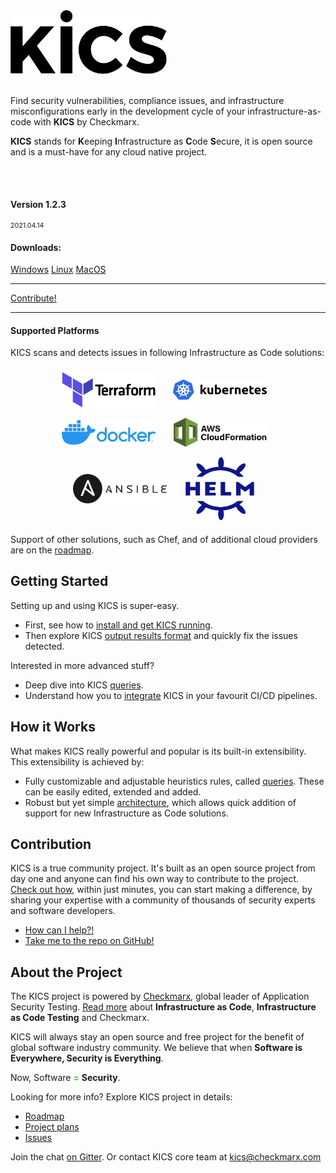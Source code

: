 
<div class="row" >
    <div class="col-6 text-center" >
        <img alt="KICS - Keeping Infrastructure as Code Secure" src="img/logo/kics-black.png" width="250">
        <br/>
         <br/>
        <p>Find security vulnerabilities, compliance issues, and infrastructure misconfigurations early in the development cycle of your infrastructure-as-code with <b>KICS</b> by Checkmarx.</p>
        <p><b>KICS</b> stands for <b>K</b>eeping <b>I</b>nfrastructure as <b>C</b>ode <b>S</b>ecure, it is open source and is a must-have for any cloud native project.</p>
    </div>
    <div class="col-6 text-center">
        <br/><br/>
        <h4>Version 1.2.3</h4>
        <p style="font-size:8pt">2021.04.14<p>
        <h4>Downloads:</h4>
        <a class="btn btn-success" href="https://github.com/Checkmarx/kics/releases/download/v1.2.3/kics_1.2.3_windows_x64.zip">Windows</a>
        <a class="btn btn-success" href="https://github.com/Checkmarx/kics/releases/download/v1.2.3/kics_1.2.3_linux_x64.tar.gz">Linux</a>
        <a class="btn btn-success" href="https://github.com/Checkmarx/kics/releases/download/v1.2.3/kics_1.2.3_darwin_x64.tar.gz">MacOS</a>
        <hr/>
        <a class="btn btn-outline-success"  href="https://docs.kics.io/CONTRIBUTING">Contribute!</a>
    </div>
</div>


---



#### Supported Platforms

KICS scans and detects issues in following Infrastructure as Code solutions:

<div style="display:flex;flex:1;flex-wrap:wrap;align-items:center;justify-content:center">
<div style="min-width:150;flex:0 0 25%;display:flex;align-items:center;justify-content:center;margin:8px">
        <img alt="Terraform" src="img/logo-terraform.png" width="150" style="min-width:150px">&nbsp;&nbsp;&nbsp;
</div>
<div style="min-width:150;flex:0 0 25%;display:flex;align-items:center;justify-content:center;margin:8px">
        <img alt="Kubernetes" src="img/logo-k8s.png"  width="150" style="min-width:150px">&nbsp;&nbsp;&nbsp;
</div>
<div style="min-width:150;flex:0 0 25%;display:flex;align-items:center;justify-content:center;margin:8px">
        <img alt="Docker" src="img/logo-docker.png"  width="150" style="min-width:150px">&nbsp;&nbsp;&nbsp;
</div>
<div style="min-width:150;flex:0 0 25%;display:flex;align-items:center;justify-content:center;margin:8px">
        <img alt="CloudFormation" src="img/logo-cf.png"  width="150" style="min-width:150px">&nbsp;&nbsp;&nbsp;
</div>
<div style="min-width:150;flex:0 0 25%;display:flex;align-items:center;justify-content:center;margin:8px">
        <img alt="Ansible" src="img/logo-ansible.png"  width="150" style="min-width:150px">&nbsp;&nbsp;&nbsp;
</div>
<div style="min-width:150;flex:0 0 25%;display:flex;align-items:center;justify-content:center;margin:8px">
        <img alt="Helm" src="img/logo-helm.png" style="min-width:110px;width:110px;height:101px">&nbsp;&nbsp;&nbsp;
</div>
</div>

Support of other solutions, such as Chef, and of additional cloud providers are on the [roadmap](roadmap.md).


## Getting Started

Setting up and using KICS is super-easy.

- First, see how to [install and get KICS running](getting-started.md).
- Then explore KICS [output results format](results.md) and quickly fix the issues detected.

Interested in more advanced stuff?
- Deep dive into KICS [queries](queries.md).
- Understand how you to [integrate](integrations.md) KICS in your favourit CI/CD pipelines.

## How it Works

What makes KICS really powerful and popular is its built-in extensibility. This extensibility is achieved by:

- Fully customizable and adjustable heuristics rules, called [queries](queries.md). These can be easily edited, extended and added.
- Robust but yet simple [architecture](architecture.md), which allows quick addition of support for new Infrastructure as Code solutions.


## Contribution

KICS is a true community project. It's built as an open source project from day one and anyone can find his own way to contribute to the project.
[Check out how](CONTRIBUTING.md), within just minutes, you can start making a difference, by sharing your expertise with a community of thousands of security experts and software developers.

- [How can I help?!](CONTRIBUTING.md)
- <a href="https://github.com/Checkmarx/kics/" target="_blank">Take me to the repo on GitHub!</a>

## About the Project

The KICS project is powered by <a href="https://www.checkmarx.com/" target="_blank">Checkmarx</a>, global leader of Application Security Testing.
[Read more](about.md) about **Infrastructure as Code**, **Infrastructure as Code Testing** and Checkmarx.

KICS will always stay an open source and free project for the benefit of global software industry community.
We believe that when **Software is Everywhere, Security is Everything**.

Now, Software <span style="color: #5FBB46">**=**</span> **Security**.

Looking for more info? Explore KICS project in details:

- [Roadmap](roadmap.md)
- <a href="https://github.com/Checkmarx/kics/projects" target="_blank">Project plans</a>
- <a href="https://github.com/Checkmarx/kics/issues" target="_blank">Issues</a>

Join the chat <a href="https://gitter.im/kics-io/community" target="_blank">on Gitter</a>.
Or contact KICS core team at [kics@checkmarx.com](mailto:kics@checkmarx.com)
